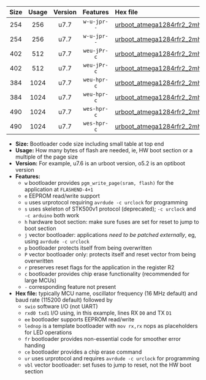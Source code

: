 |Size|Usage|Version|Features|Hex file|
|:-:|:-:|:-:|:-:|:--|
|254|256|u7.7|`w-u-jpr--`|[urboot_atmega1284rfr2_2mhz_57600bps_swio_rxd2_txd3_ur_vbl.hex](https://raw.githubusercontent.com/stefanrueger/urboot.hex/main/mcus/atmega1284rfr2/fcpu_2mhz/57600_bps/urboot_atmega1284rfr2_2mhz_57600bps_swio_rxd2_txd3_ur_vbl.hex)|
|254|256|u7.7|`w-u-jpr--`|[urboot_atmega1284rfr2_2mhz_57600bps_swio_rxe0_txe1_ur_vbl.hex](https://raw.githubusercontent.com/stefanrueger/urboot.hex/main/mcus/atmega1284rfr2/fcpu_2mhz/57600_bps/urboot_atmega1284rfr2_2mhz_57600bps_swio_rxe0_txe1_ur_vbl.hex)|
|402|512|u7.7|`weu-jPr-c`|[urboot_atmega1284rfr2_2mhz_57600bps_swio_rxd2_txd3_ee_lednop_fr_ce_ur_vbl.hex](https://raw.githubusercontent.com/stefanrueger/urboot.hex/main/mcus/atmega1284rfr2/fcpu_2mhz/57600_bps/urboot_atmega1284rfr2_2mhz_57600bps_swio_rxd2_txd3_ee_lednop_fr_ce_ur_vbl.hex)|
|402|512|u7.7|`weu-jPr-c`|[urboot_atmega1284rfr2_2mhz_57600bps_swio_rxe0_txe1_ee_lednop_fr_ce_ur_vbl.hex](https://raw.githubusercontent.com/stefanrueger/urboot.hex/main/mcus/atmega1284rfr2/fcpu_2mhz/57600_bps/urboot_atmega1284rfr2_2mhz_57600bps_swio_rxe0_txe1_ee_lednop_fr_ce_ur_vbl.hex)|
|384|1024|u7.7|`weu-hpr-c`|[urboot_atmega1284rfr2_2mhz_57600bps_swio_rxd2_txd3_ee_lednop_fr_ce_ur.hex](https://raw.githubusercontent.com/stefanrueger/urboot.hex/main/mcus/atmega1284rfr2/fcpu_2mhz/57600_bps/urboot_atmega1284rfr2_2mhz_57600bps_swio_rxd2_txd3_ee_lednop_fr_ce_ur.hex)|
|384|1024|u7.7|`weu-hpr-c`|[urboot_atmega1284rfr2_2mhz_57600bps_swio_rxe0_txe1_ee_lednop_fr_ce_ur.hex](https://raw.githubusercontent.com/stefanrueger/urboot.hex/main/mcus/atmega1284rfr2/fcpu_2mhz/57600_bps/urboot_atmega1284rfr2_2mhz_57600bps_swio_rxe0_txe1_ee_lednop_fr_ce_ur.hex)|
|490|1024|u7.7|`wes-hpr-c`|[urboot_atmega1284rfr2_2mhz_57600bps_swio_rxd2_txd3_ee_lednop_fr_ce.hex](https://raw.githubusercontent.com/stefanrueger/urboot.hex/main/mcus/atmega1284rfr2/fcpu_2mhz/57600_bps/urboot_atmega1284rfr2_2mhz_57600bps_swio_rxd2_txd3_ee_lednop_fr_ce.hex)|
|490|1024|u7.7|`wes-hpr-c`|[urboot_atmega1284rfr2_2mhz_57600bps_swio_rxe0_txe1_ee_lednop_fr_ce.hex](https://raw.githubusercontent.com/stefanrueger/urboot.hex/main/mcus/atmega1284rfr2/fcpu_2mhz/57600_bps/urboot_atmega1284rfr2_2mhz_57600bps_swio_rxe0_txe1_ee_lednop_fr_ce.hex)|

- **Size:** Bootloader code size including small table at top end
- **Usage:** How many bytes of flash are needed, ie, HW boot section or a multiple of the page size
- **Version:** For example, u7.6 is an urboot version, o5.2 is an optiboot version
- **Features:**
  + `w` bootloader provides `pgm_write_page(sram, flash)` for the application at `FLASHEND-4+1`
  + `e` EEPROM read/write support
  + `u` uses urprotocol requiring `avrdude -c urclock` for programming
  + `s` uses skeleton of STK500v1 protocol (deprecated); `-c urclock` and `-c arduino` both work
  + `h` hardware boot section: make sure fuses are set for reset to jump to boot section
  + `j` vector bootloader: applications *need to be patched externally*, eg, using `avrdude -c urclock`
  + `p` bootloader protects itself from being overwritten
  + `P` vector bootloader only: protects itself and reset vector from being overwritten
  + `r` preserves reset flags for the application in the register R2
  + `c` bootloader provides chip erase functionality (recommended for large MCUs)
  + `-` corresponding feature not present
- **Hex file:** typically MCU name, oscillator frequency (16 MHz default) and baud rate (115200 default) followed by
  + `swio` software I/O (not UART)
  + `rxd0 txd1` I/O using, in this example, lines RX `D0` and TX `D1`
  + `ee` bootloader supports EEPROM read/write
  + `lednop` is a template bootloader with `mov rx,rx` nops as placeholders for LED operations
  + `fr` bootloader provides non-essential code for smoother error handing
  + `ce` bootloader provides a chip erase command
  + `ur` uses urprotocol and requires `avrdude -c urclock` for programming
  + `vbl` vector bootloader: set fuses to jump to reset, not the HW boot section
